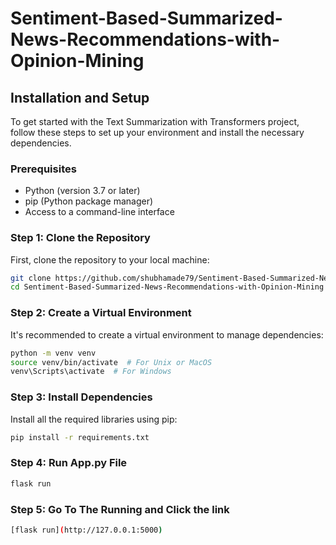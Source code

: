 # Sentiment-Based-Summarized-News-Recommendations-with-Opinion-Mining


## Installation and Setup

To get started with the Text Summarization with Transformers project, follow these steps to set up your environment and install the necessary dependencies.

### Prerequisites
- Python (version 3.7 or later)
- pip (Python package manager)
- Access to a command-line interface

### Step 1: Clone the Repository
First, clone the repository to your local machine:
```bash
git clone https://github.com/shubhamade79/Sentiment-Based-Summarized-News-Recommendations-with-Opinion-Mining.git
cd Sentiment-Based-Summarized-News-Recommendations-with-Opinion-Mining
```
### Step 2: Create a Virtual Environment
It's recommended to create a virtual environment to manage dependencies:
```bash
python -m venv venv
source venv/bin/activate  # For Unix or MacOS
venv\Scripts\activate  # For Windows
```

### Step 3: Install Dependencies
Install all the required libraries using pip:
```bash
pip install -r requirements.txt
```

### Step 4: Run App.py File
```bash
flask run
```

### Step 5: Go To The Running and Click the link
```bash
[flask run](http://127.0.0.1:5000)
```
